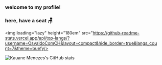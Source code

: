 ### welcome to my profile! 
### here, have a  seat 🪑

<img loading="lazy" height="180em" src="https://github-readme-stats.vercel.app/api/top-langs/?username=OsvaldoComCH&layout=compact&hide_border=true&langs_count=7&theme=buefy/>

![Kauane Menezes's GitHub stats](https://github-readme-stats.vercel.app/api?username=akauzinha47&theme=buefy&show_icons=true)


<!--
## loading... 🚧
**akauzinha47/akauzinha47** is a ✨ _special_ ✨ repository because its `README.md` (this file) appears on your GitHub profile.

Here are some ideas to get you started:

- 🔭 I’m currently working on ...
- 🌱 I’m currently learning ...
- 👯 I’m looking to collaborate on ...
- 🤔 I’m looking for help with ...
- 💬 Ask me about ...
- 📫 How to reach me: ...
- 😄 Pronouns: ...
- ⚡ Fun fact: ...
-->
